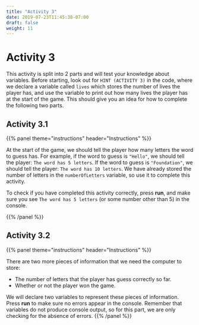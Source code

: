 ```yaml
---
title: "Activity 3"
date: 2019-07-23T11:45:38-07:00
draft: false
weight: 11
---
```


# Activity 3

This activity is split into 2 parts and will test your knowledge about variables. Before starting, look out for `HINT (ACTIVITY 3)` in the code, where we declare a variable called `lives` which stores the number of lives the player has, and use the variable to print out how many lives the player has at the start of the game. This should give you an idea for how to complete the following two parts. 


## Activity 3.1

{{% panel theme="instructions" header="Instructions" %}}

At the start of the game, we should tell the player how many letters the word to guess has. For example, if the word to guess is `"Hello"`, we should tell the player: `The word has 5 letters`. If the word to guess is `"Foundation"`, we should tell the player: `The word has 10 letters`. We have already stored the number of letters in the `numberOfLetters` variable, so use it to complete this activity.

To check if you have completed this activity correctly, press **run**, and make sure you see `The word has 5 letters` (or some number other than 5) in the console.

{{% /panel %}}

## Activity 3.2

{{% panel theme="instructions" header="Instructions" %}}

There are two more pieces of information that we need the computer to store:

- The number of letters that the player has guess correctly so far.
- Whether or not the player won the game.

We will declare two variables to represent these pieces of information. Press **run** to make sure no errors appear in the console. Remember that variables do not produce console output, so for this part, we are only checking for the absence of errors.
{{% /panel %}}
